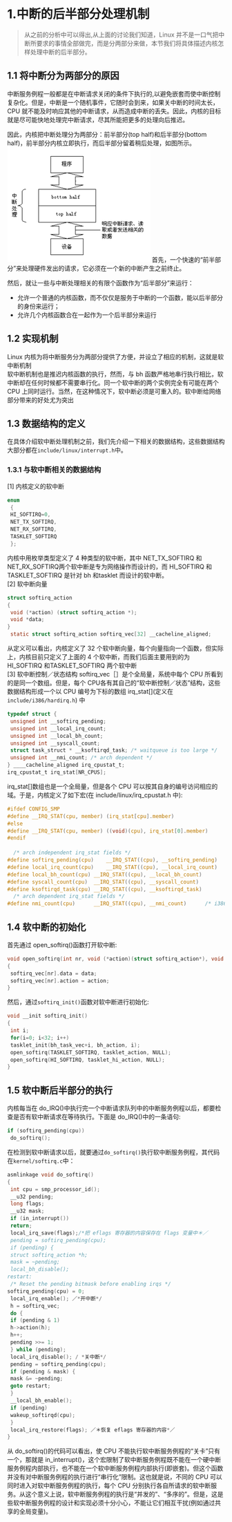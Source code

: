 # 1.中断的后半部分处理机制
> 从之前的分析中可以得出,从上面的讨论我们知道，Linux 并不是一口气把中断所要求的事情全部做完，而是分两部分来做，本节我们将具体描述内核怎样处理中断的后半部分。
## 1.1 将中断分为两部分的原因
中断服务例程一般都是在中断请求关闭的条件下执行的,以避免嵌套而使中断控制复杂化。但是，中断是一个随机事件，它随时会到来，如果关中断的时间太长，CPU 就不能及时响应其他的中断请求，从而造成中断的丢失。因此，内核的目标就是尽可能快地处理完中断请求，尽其所能把更多的处理向后推迟。    

因此，内核把中断处理分为两部分：前半部分(top half)和后半部分(bottom half)，前半部分内核立即执行，而后半部分留着稍后处理，如图所示。
![中断分割](./images/10.png)
首先，一个快速的“前半部分”来处理硬件发出的请求，它必须在一个新的中断产生之前终止。 

然后，就让一些与中断处理相关的有限个函数作为“后半部分”来运行： 
* 允许一个普通的内核函数，而不仅仅是服务于中断的一个函数，能以后半部分的身份来运行； 
* 允许几个内核函数合在一起作为一个后半部分来运行
## 1.2 实现机制
Linux 内核为将中断服务分为两部分提供了方便，并设立了相应的机制，这就是软中断机制  
软中断机制也是推迟内核函数的执行，然而，与 bh 函数严格地串行执行相比，软中断却在任何时候都不需要串行化。同一个软中断的两个实例完全有可能在两个 CPU 上同时运行。当然，在这种情况下，软中断必须是可重入的。软中断给网络部分带来的好处尤为突出
## 1.3 数据结构的定义
在具体介绍软中断处理机制之前，我们先介绍一下相关的数据结构，这些数据结构大部分都在`include/linux/interrupt.h`中。  
### 1.3.1 与软中断相关的数据结构
[1] 内核定义的软中断
```c
enum 
 { 
 HI_SOFTIRQ=0, 
 NET_TX_SOFTIRQ, 
 NET_RX_SOFTIRQ, 
 TASKLET_SOFTIRQ 
 }; 
```
内核中用枚举类型定义了 4 种类型的软中断，其中 NET_TX_SOFTIRQ 和 NET_RX_SOFTIRQ两个软中断是专为网络操作而设计的，而 HI_SOFTIRQ 和 TASKLET_SOFTIRQ 是针对 bh 和tasklet 而设计的软中断。  
[2] 软中断向量  
```c
struct softirq_action 
{ 
 void (*action) (struct softirq_action *); 
 void *data; 
} 
 static struct softirq_action softirq_vec[32] __cacheline_aligned;
```
从定义可以看出，内核定义了 32 个软中断向量，每个向量指向一个函数，但实际上，内核目前只定义了上面的 4 个软中断，而我们后面主要用到的为 HI_SOFTIRQ 和TASKLET_SOFTIRQ 两个软中断  
[3] 软中断控制／状态结构 
softirq_vec［］是个全局量，系统中每个 CPU 所看到的是同一个数组。但是，每个 CPU各有其自己的“软中断控制／状态”结构，这些数据结构形成一个以 CPU 编号为下标的数组
irq_stat[](定义在 `include/i386/hardirq.h`) 中
```c
typedef struct { 
 unsigned int __softirq_pending; 
 unsigned int __local_irq_count; 
 unsigned int __local_bh_count; 
 unsigned int __syscall_count; 
 struct task_struct * __ksoftirqd_task; /* waitqueue is too large */ 
 unsigned int __nmi_count; /* arch dependent */ 
} ____cacheline_aligned irq_cpustat_t; 
irq_cpustat_t irq_stat[NR_CPUS]; 
```
irq_stat[]数组也是一个全局量，但是各个 CPU 可以按其自身的编号访问相应的域。于是，内核定义了如下宏(在 include/linux/irq_cpustat.h 中):
```c
#ifdef CONFIG_SMP
#define __IRQ_STAT(cpu, member)	(irq_stat[cpu].member)
#else
#define __IRQ_STAT(cpu, member)	((void)(cpu), irq_stat[0].member)
#endif	

  /* arch independent irq_stat fields */
#define softirq_pending(cpu)	__IRQ_STAT((cpu), __softirq_pending)
#define local_irq_count(cpu)	__IRQ_STAT((cpu), __local_irq_count)
#define local_bh_count(cpu)	__IRQ_STAT((cpu), __local_bh_count)
#define syscall_count(cpu)	__IRQ_STAT((cpu), __syscall_count)
#define ksoftirqd_task(cpu)	__IRQ_STAT((cpu), __ksoftirqd_task)
  /* arch dependent irq_stat fields */
#define nmi_count(cpu)		__IRQ_STAT((cpu), __nmi_count)		/* i386, ia64 */
```
## 1.4 软中断的初始化
首先通过 open_softirq()函数打开软中断:
```c
void open_softirq(int nr, void (*action)(struct softirq_action*), void *data) 
{ 
 softirq_vec[nr].data = data; 
 softirq_vec[nr].action = action; 
} 
```
然后，通过`softirq_init()`函数对软中断进行初始化:
```c
void __init softirq_init() 
{ 
 int i; 
 for(i=0; i<32; i++) 
 tasklet_init(bh_task_vec+i, bh_action, i); 
 open_softirq(TASKLET_SOFTIRQ, tasklet_action, NULL); 
 open_softirq(HI_SOFTIRQ, tasklet_hi_action, NULL); 
} 
```
## 1.5 软中断后半部分的执行
内核每当在 do_IRQ()中执行完一个中断请求队列中的中断服务例程以后，都要检查是否有软中断请求在等待执行。下面是 do_IRQ()中的一条语句:
```c
if (softirq_pending(cpu)) 
 do_softirq(); 
```
在检测到软中断请求以后，就要通过`do_softirq()`执行软中断服务例程，其代码在`kernel/softirq.c`中：
```c
asmlinkage void do_softirq() 
{ 
 int cpu = smp_processor_id(); 
 __u32 pending; 
 long flags; 
 __u32 mask; 
 if (in_interrupt()) 
 return; 
 local_irq_save(flags);/*把 eflags 寄存器的内容保存在 flags 变量中＊／ 
 pending = softirq_pending(cpu); 
 if (pending) { 
 struct softirq_action *h; 
 mask = ~pending; 
 local_bh_disable(); 
restart: 
 /* Reset the pending bitmask before enabling irqs */ 
softirq_pending(cpu) = 0; 
 local_irq_enable(); ／*开中断*/ 
 h = softirq_vec; 
 do { 
 if (pending & 1) 
 h->action(h); 
 h++; 
 pending >>= 1; 
 } while (pending); 
 local_irq_disable(); / *关中断*/ 
 pending = softirq_pending(cpu); 
 if (pending & mask) { 
 mask &= ~pending; 
 goto restart; 
 } 
 __local_bh_enable(); 
 if (pending) 
 wakeup_softirqd(cpu); 
 } 
 local_irq_restore(flags); ／＊恢复 eflags 寄存器的内容*／ 
}
```
从 do_softirq()的代码可以看出，使 CPU 不能执行软中断服务例程的“关卡”只有一个，那就是 in_interrupt()，这个宏限制了软中断服务例程既不能在一个硬中断服务例程内部执行，也不能在一个软中断服务例程内部执行(即嵌套)。但这个函数并没有对中断服务例程的执行进行“串行化”限制。这也就是说，不同的 CPU 可以同时进入对软中断服务例程的执行，每个 CPU 分别执行各自所请求的软中断服务。从这个意义上说，软中断服务例程的执行是“并发的”、“多序的”。但是，这是些软中断服务例程的设计和实现必须十分小心，不能让它们相互干扰(例如通过共享的全局变量)。

